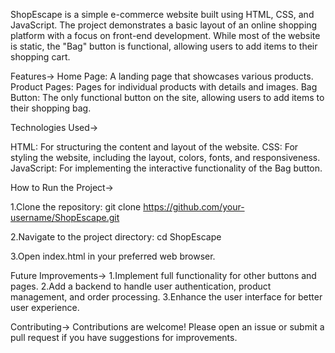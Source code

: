 
ShopEscape is a simple e-commerce website built using HTML, CSS, and JavaScript. The project demonstrates a basic layout of an online shopping platform with a focus on front-end development. While most of the website is static, the "Bag" button is functional, allowing users to add items to their shopping cart.

Features->
Home Page: A landing page that showcases various products.
Product Pages: Pages for individual products with details and images.
Bag Button: The only functional button on the site, allowing users to add items to their shopping bag.


Technologies Used->

HTML: For structuring the content and layout of the website.
CSS: For styling the website, including the layout, colors, fonts, and responsiveness.
JavaScript: For implementing the interactive functionality of the Bag button.


How to Run the Project->

1.Clone the repository:
git clone https://github.com/your-username/ShopEscape.git

2.Navigate to the project directory:
cd ShopEscape

3.Open index.html in your preferred web browser.

Future Improvements->
1.Implement full functionality for other buttons and pages.
2.Add a backend to handle user authentication, product management, and order processing.
3.Enhance the user interface for better user experience.

Contributing->
Contributions are welcome! Please open an issue or submit a pull request if you have suggestions for improvements.

